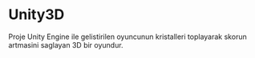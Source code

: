 # Unity3D

Proje Unity Engine ile gelistirilen oyuncunun kristalleri toplayarak skorun artmasini saglayan 3D bir oyundur.
